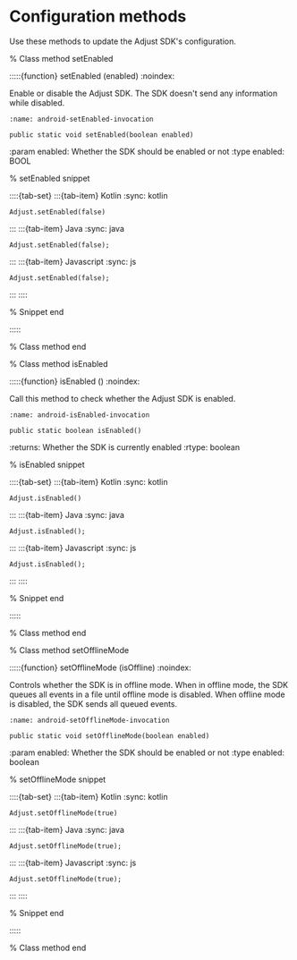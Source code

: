 # Configuration methods

Use these methods to update the Adjust SDK's configuration.

% Class method setEnabled

:::::{function} setEnabled (enabled)
:noindex:

Enable or disable the Adjust SDK. The SDK doesn't send any information while disabled.

```{code-block} java
:name: android-setEnabled-invocation

public static void setEnabled(boolean enabled)
```

:param enabled: Whether the SDK should be enabled or not
:type enabled: BOOL

% setEnabled snippet

::::{tab-set}
:::{tab-item} Kotlin
:sync: kotlin

```{code-block} kotlin
Adjust.setEnabled(false)
```

:::
:::{tab-item} Java
:sync: java

```{code-block} objc
Adjust.setEnabled(false);
```

:::
:::{tab-item} Javascript
:sync: js

```{code-block} js
Adjust.setEnabled(false);
```

:::
::::

% Snippet end

:::::

% Class method end

% Class method isEnabled

:::::{function} isEnabled ()
:noindex:

Call this method to check whether the Adjust SDK is enabled.

```{code-block} java
:name: android-isEnabled-invocation

public static boolean isEnabled()
```

:returns: Whether the SDK is currently enabled
:rtype: boolean

% isEnabled snippet

::::{tab-set}
:::{tab-item} Kotlin
:sync: kotlin

```{code-block} kotlin
Adjust.isEnabled()
```

:::
:::{tab-item} Java
:sync: java

```{code-block} java
Adjust.isEnabled();
```

:::
:::{tab-item} Javascript
:sync: js

```{code-block} js
Adjust.isEnabled();
```

:::
::::

% Snippet end

:::::

% Class method end

% Class method setOfflineMode

:::::{function} setOfflineMode (isOffline)
:noindex:

Controls whether the SDK is in offline mode. When in offline mode, the SDK queues all events in a file until offline mode is disabled. When offline mode is disabled, the SDK sends all queued events.

```{code-block} java
:name: android-setOfflineMode-invocation

public static void setOfflineMode(boolean enabled)
```

:param enabled: Whether the SDK should be enabled or not
:type enabled: boolean

% setOfflineMode snippet

::::{tab-set}
:::{tab-item} Kotlin
:sync: kotlin

```{code-block} kotlin
Adjust.setOfflineMode(true)
```

:::
:::{tab-item} Java
:sync: java

```{code-block} java
Adjust.setOfflineMode(true);
```

:::
:::{tab-item} Javascript
:sync: js

```{code-block} js
Adjust.setOfflineMode(true);
```

:::
::::

% Snippet end

:::::

% Class method end
